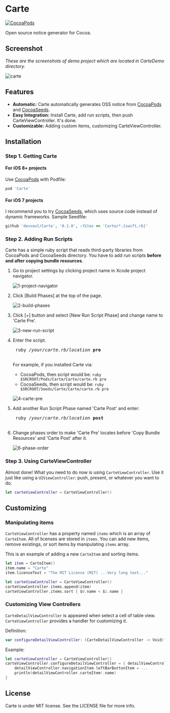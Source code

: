 Carte
=====

[![CocoaPods](http://img.shields.io/cocoapods/v/Carte.svg?style=flat)](https://cocoapods.org/pods/Carte)

Open source notice generator for Cocoa.


Screenshot
----------

*These are the screenshots of demo project which are located in CarteDemo directory.*

![carte](https://cloud.githubusercontent.com/assets/931655/9231520/8c0d4216-4163-11e5-86c0-610028ea92b8.png)


Features
--------

- **Automatic:** Carte automatically generates OSS notice from [CocoaPods](https://cocoapods.org) and [CocoaSeeds](https://github.com/devxoul/CoocaSeeds).
- **Easy Integration:** Install Carte, add run scripts, then push CarteViewController. It's done.
- **Customizable:** Adding custom items, customizing CarteViewController.


Installation
------------

### Step 1. Getting Carte

#### For iOS 8+ projects

Use [CocoaPods](https://cocoapods.org) with Podfile:

```ruby
pod 'Carte'
```


#### For iOS 7 projects

I recommend you to try [CocoaSeeds](https://github.com/devxoul/CocoaSeeds), which uses source code instead of dynamic frameworks. Sample Seedfile:

```ruby
github 'devxoul/Carte', '0.1.0', :files => 'Carte/*.{swift,rb}'
```


### Step 2. Adding Run Scripts

Carte has a simple ruby script that reads third-party libraries from CocoaPods and CocoaSeeds directory. You have to add run scripts **before and after copying bundle resources**.

1. Go to project settings by clicking project name in Xcode project navigator.

    ![1-project-navigator](https://cloud.githubusercontent.com/assets/931655/9232379/47f3d612-4168-11e5-8322-5c07274d54e4.png)

2. Click [Build Phases] at the top of the page.

    ![2-build-phases](https://cloud.githubusercontent.com/assets/931655/9232417/7e56daec-4168-11e5-9a05-10a02430a59d.png)
    
3. Click [+] button and select [New Run Script Phase] and change name to 'Carte Pre'.

    ![3-new-run-script](https://cloud.githubusercontent.com/assets/931655/9232473/d88df518-4168-11e5-91b4-c7dc7b0e7b47.png)

4. Enter the script.

    <pre>
    ruby <i>/your/carte.rb/location</i> <b>pre</b>
    </pre>

    For example, if you installed Carte via:

    - CocoaPods, then script would be: `ruby $SRCROOT/Pods/Carte/Carte/carte.rb pre`
    - CocoaSeeds, then script would be: `ruby $SRCROOT/Seeds/Carte/Carte/carte.rb pre`

    ![4-carte-pre](https://cloud.githubusercontent.com/assets/931655/9232486/f98cc078-4168-11e5-8cd8-65aa2459a21a.png)

5. Add another Run Script Phase named 'Carte Post' and enter:

    <pre>
    ruby <i>/your/carte.rb/location</i> <b>post</b>
    </pre>

6. Change phases order to make 'Carte Pre' locates before 'Copy Bundle Resources' and 'Carte Post' after it.

    ![6-phase-order](https://cloud.githubusercontent.com/assets/931655/9232206/6cd6cec2-4167-11e5-8bcd-9d911cf59a50.png)


### Step 3. Using CarteViewController

Almost done! What you need to do now is using `CarteViewController`. Use it just like using a `UIViewController`: push, present, or whatever you want to do.

```swift
let carteViewController = CarteViewController()
```


Customizing
-----------

### Manipulating items

`CarteViewController` has a property named `items` which is an array of `CarteItem`. All of licenses are stored in `items`. You can add new items, remove existings, or sort items by manipulating `items` array.

This is an example of adding a new `CarteItem` and sorting items.

```swift
let item = CarteItem()
item.name = "Carte"
item.licenseText = "The MIT License (MIT) ...Very long text..."

let carteViewController = CarteViewController()
carteViewController.items.append(item)
carteViewController.items.sort { $0.name < $1.name }
```

### Customizing View Controllers

`CarteDetailViewController` is appeared when select a cell of table view. `CarteViewController` provides a handler for customizing it.

Definition: 

```swift
var configureDetailViewController: (CarteDetailViewController -> Void)?
```

Example:

```swift
let carteViewController = CarteViewController()
carteViewController.configureDetailViewController = { detailViewController in
    detailViewController.navigationItem.leftBarButtonItem = ...
    println(detailViewController.carteItem!.name)
}
```


License
-------

Carte is under MIT license. See the LICENSE file for more info.
